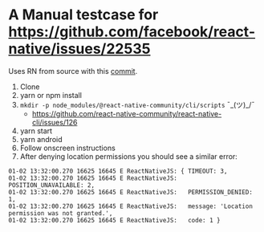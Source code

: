 # A Manual testcase for https://github.com/facebook/react-native/issues/22535

Uses RN from source with this [commit](https://github.com/Jyrno42/react-native/commit/5bdd6a0349666ecd5103ed23129989292202e49f).

1. Clone
2. yarn or npm install
3. `mkdir -p node_modules/@react-native-community/cli/scripts` ¯\_(ツ)_/¯
   - https://github.com/react-native-community/react-native-cli/issues/126
4. yarn start
5. yarn android
6. Follow onscreen instructions
7. After denying location permissions you should see a similar error:

```
01-02 13:32:00.270 16625 16645 E ReactNativeJS: { TIMEOUT: 3,
01-02 13:32:00.270 16625 16645 E ReactNativeJS:   POSITION_UNAVAILABLE: 2,
01-02 13:32:00.270 16625 16645 E ReactNativeJS:   PERMISSION_DENIED: 1,
01-02 13:32:00.270 16625 16645 E ReactNativeJS:   message: 'Location permission was not granted.',
01-02 13:32:00.270 16625 16645 E ReactNativeJS:   code: 1 }
```
